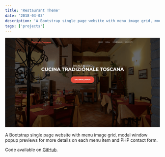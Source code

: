 ```yaml
---
title: 'Restaurant Theme'
date: '2018-03-03'
description: 'A Bootstrap single page website with menu image grid, modal window popup previews for more details on each menu item and PHP contact form.'
tags: ['projects']
---
```


![restaurant-theme project](./restaurant-theme.png)

A Bootstrap single page website with menu image grid, modal window popup previews for more details on each menu item and PHP contact form.

Code available on [GitHub](https://github.com/eneax/restaurant-theme).
